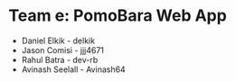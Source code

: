 # Team e: PomoBara Web App

- Daniel Elkik - delkik
- Jason Comisi - jjj4671
- Rahul Batra - dev-rb
- Avinash Seelall - Avinash64
